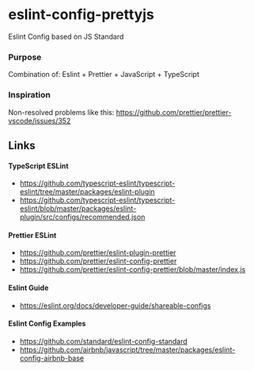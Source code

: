 # eslint-config-prettyjs

Eslint Config based on JS Standard

### Purpose

Combination of: Eslint + Prettier + JavaScript + TypeScript

### Inspiration

Non-resolved problems like this: https://github.com/prettier/prettier-vscode/issues/352

## Links

#### TypeScript ESLint
- https://github.com/typescript-eslint/typescript-eslint/tree/master/packages/eslint-plugin
- https://github.com/typescript-eslint/typescript-eslint/blob/master/packages/eslint-plugin/src/configs/recommended.json

#### Prettier ESLint
- https://github.com/prettier/eslint-plugin-prettier
- https://github.com/prettier/eslint-config-prettier
- https://github.com/prettier/eslint-config-prettier/blob/master/index.js

#### Eslint Guide
- https://eslint.org/docs/developer-guide/shareable-configs

#### Eslint Config Examples
- https://github.com/standard/eslint-config-standard
- https://github.com/airbnb/javascript/tree/master/packages/eslint-config-airbnb-base
